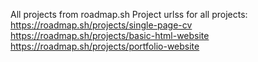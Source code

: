 All projects from roadmap.sh
Project urlss for all projects: 
https://roadmap.sh/projects/single-page-cv
https://roadmap.sh/projects/basic-html-website
https://roadmap.sh/projects/portfolio-website
